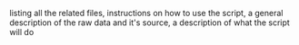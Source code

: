 listing all the related files, 
instructions on how to use the script, 
a general description of the raw data and it's source, 
a description of what the script will do